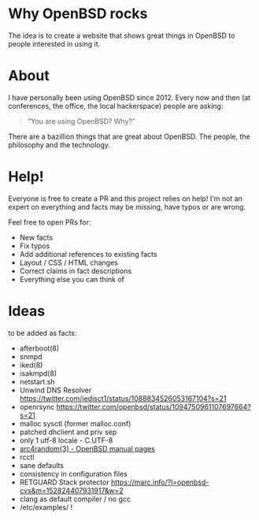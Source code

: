 # Why OpenBSD rocks

The idea is to create a website that shows great things in OpenBSD to people interested in using it.

# About

I have personally been using OpenBSD since 2012. Every now and then
(at conferences, the office, the local hackerspace) people are asking:

> “You are using OpenBSD? Why?”

There are a bazillion things that are great about OpenBSD.
The people, the philosophy and the technology.

# Help!

Everyone is free to create a PR and this project relies on help! I'm not an expert on
everything and facts may be missing, have typos or are wrong.

Feel free to open PRs for:

* New facts
* Fix typos
* Add additional references to existing facts
* Layout / CSS / HTML changes
* Correct claims in fact descriptions
* Everything else you can think of

# Ideas

to be added as facts:

* afterboot(8)
* snmpd
* iked(8)
* isakmpd(8)
* netstart.sh
* Unwind DNS Resolver https://twitter.com/jedisct1/status/1088834526053167104?s=21
* openrsync https://twitter.com/openbsd/status/1094750961107697664?s=21
* malloc sysctl (former malloc.conf)
* patched dhclient and priv sep
* only 1 utf-8 locale - C.UTF-8
* [arc4random(3) - OpenBSD manual pages](https://man.openbsd.org/arc4random.3)
* rcctl
* sane defaults
* consistency in configuration files
* RETGUARD Stack protector https://marc.info/?l=openbsd-cvs&m=152824407931917&w=2
* clang as default compiler / no gcc
* /etc/examples/ !
